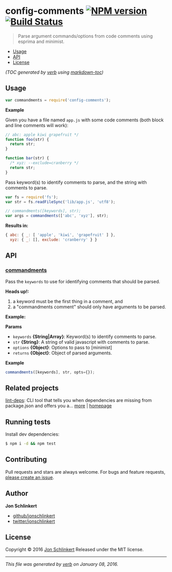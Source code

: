 # config-comments [![NPM version](https://img.shields.io/npm/v/config-comments.svg)](https://www.npmjs.com/package/config-comments) [![Build Status](https://img.shields.io/travis/jonschlinkert/config-comments.svg)](https://travis-ci.org/jonschlinkert/config-comments)

> Parse argument commands/options from code comments using esprima and minimist.

- [Usage](#usage)
- [API](#api)
- [License](#license)

_(TOC generated by [verb](https://github.com/verbose/verb) using [markdown-toc](https://github.com/jonschlinkert/markdown-toc))_

## Usage

```js
var commandments = require('config-comments');
```

**Example**

Given you have a file named `app.js` with some code comments (both block and line comments will work):

```js
// abc: apple kiwi grapefruit */
function foo(str) {
  return str;
}

function bar(str) {
  /* xyz: --exclude=cranberry */
  return str;
}
```

Pass keyword(s) to identify comments to parse, and the string with comments to parse.

```js
var fs = require('fs');
var str = fs.readFileSync('lib/app.js', 'utf8');

// commandments([keywords], str);
var args = commandments(['abc', 'xyz'], str);
```

**Results in:**

```js
{ abc: { _: [ 'apple', 'kiwi', 'grapefruit' ] },
  xyz: { _: [], exclude: 'cranberry' } }
```

## API

### [commandments](index.js#L36)

Pass the `keywords` to use for identifying comments that should be parsed.

**Heads up!:**

1. a keyword must be the first thing in a comment, and
2. a "commandments comment" should only have arguments to be parsed.

**Example:**

**Params**

* `keywords` **{String|Array}**: Keyword(s) to identify comments to parse.
* `str` **{String}**: A string of valid javascript with comments to parse.
* `options` **{Object}**: Options to pass to [minimist]
* `returns` **{Object}**: Object of parsed arguments.

**Example**

```js
commandments([keywords], str, opts={});
```

## Related projects

[lint-deps](https://www.npmjs.com/package/lint-deps): CLI tool that tells you when dependencies are missing from package.json and offers you a… [more](https://www.npmjs.com/package/lint-deps) | [homepage](https://github.com/jonschlinkert/lint-deps)

## Running tests

Install dev dependencies:

```sh
$ npm i -d && npm test
```

## Contributing

Pull requests and stars are always welcome. For bugs and feature requests, [please create an issue](https://github.com/jonschlinkert/config-comments/issues/new).

## Author

**Jon Schlinkert**

* [github/jonschlinkert](https://github.com/jonschlinkert)
* [twitter/jonschlinkert](http://twitter.com/jonschlinkert)

## License

Copyright © 2016 [Jon Schlinkert](https://github.com/jonschlinkert)
Released under the MIT license.

***

_This file was generated by [verb](https://github.com/verbose/verb) on January 08, 2016._